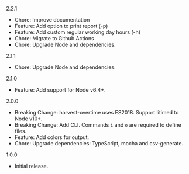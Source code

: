 2.2.1

* Chore: Improve documentation
* Feature: Add option to print report (-p)
* Feature: Add custom regular working day hours (-h)
* Chore: Migrate to Github Actions
* Chore: Upgrade Node and dependencies.

2.1.1

* Chore: Upgrade Node and dependencies.


2.1.0

* Feature: Add support for Node v6.4+.

2.0.0

* Breaking Change: harvest-overtime uses ES2018. Support litimed to Node v10+.
* Breaking Change: Add CLI. Commands `i` and `o` are required to define files.
* Feature: Add colors for output.
* Chore: Upgrade dependencies: TypeScript, mocha and csv-generate.

1.0.0

* Initial release.
